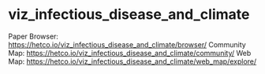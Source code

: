 # viz_infectious_disease_and_climate

Paper Browser: https://hetco.io/viz_infectious_disease_and_climate/browser/
Community Map: https://hetco.io/viz_infectious_disease_and_climate/community/
Web Map: https://hetco.io/viz_infectious_disease_and_climate/web_map/explore/
